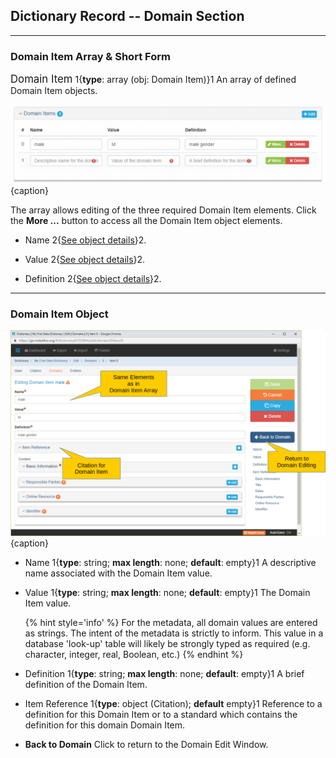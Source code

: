 ## Dictionary Record -- Domain Section
---

### Domain Item Array & Short Form

<span class="md-panel" style="font-size: larger">Domain Item</span> 1{**type**: array (obj: <span class="md-panel"> Domain Item</span>)}1   An array of defined <span class="md-panel">Domain Item</span> objects. 

![Domain Item Array](/assets/reference/edit-objects/dictionary/domains/domainItem-array.png){caption}

The array allows editing of the three required <span class="md-panel">Domain Item</span> elements.  Click the <strong class="btn btn-success btn-xs"> <i class="fa fa-pencil"> </i> More ...</strong> button to access all the <span class="md-panel">Domain Item</span> object elements.

* <span class="md-element">Name</span> <i class="fa fa-asterisk required" title="Required"> </i>  2{[See object details](#domain-item-object)}2.

* <span class="md-element">Value</span> <i class="fa fa-asterisk required" title="Required"> </i> 2{[See object details](#domain-item-object)}2.

* <span class="md-element">Definition</span> <i class="fa fa-asterisk required" title="Required"> </i> 2{[See object details](#domain-item-object)}2.

---

### Domain Item Object

![Domain Item Edit Window](/assets/reference/edit-objects/dictionary/domains/domainItem.png){caption}

* <span class="md-element">Name</span> <i class="fa fa-asterisk required" title="Required"> </i> 1{**type**: string; **max length**: none; **default**: empty}1 A descriptive name associated with the <span class="md-panel">Domain Item</span> value.

* <span class="md-element">Value</span> <i class="fa fa-asterisk required" title="Required"> </i> 1{**type**: string; **max length**: none; **default**: empty}1  The <span class="md-panel">Domain Item</span> value.  

  {% hint style='info' %}
  For the metadata, all domain values are entered as strings.  The intent of the metadata is strictly to inform.  This value in a database 'look-up' table will likely be strongly typed as required (e.g. character, integer, real, Boolean, etc.)
  {% endhint %}

* <span class="md-element">Definition</span> <i class="fa fa-asterisk required" title="Required"> </i> 1{**type**: string; **max length**: none; **default**: empty}1  A brief definition of the <span class="md-panel">Domain Item</span>. 

* <span class="md-panel">Item Reference</span> 1{**type**: object (<span class="md-panel">Citation</span>); **default** empty}1 Reference to a definition for this <span class="md-panel">Domain Item</span> or to a standard which contains the definition for this domain <span class="md-panel">Domain Item</span>.

* <strong class="btn btn-primary btn-xs"> <i class="fa fa-arrow-left"> </i> Back to Domain</strong> Click to return to the <span class="md-section">Domain</span> <span class="md-window">Edit Window</span>.
